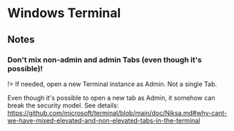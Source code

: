 # Windows Terminal

## Notes

### Don't mix non-admin and admin Tabs (even though it's possible)!

!> If needed, open a new Terminal instance as Admin. Not a single Tab.

Even though it's possible to open a new tab as Admin, it somehow can break the security model. See details: https://github.com/microsoft/terminal/blob/main/doc/Niksa.md#why-cant-we-have-mixed-elevated-and-non-elevated-tabs-in-the-terminal
